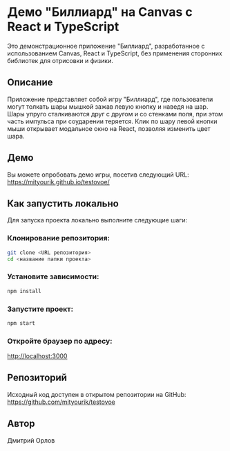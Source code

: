 # Демо "Биллиард" на Canvas с React и TypeScript

Это демонстрационное приложение "Биллиард", разработанное с использованием Canvas, React и TypeScript, без применения сторонних библиотек для отрисовки и физики.

## Описание

Приложение представляет собой игру "Биллиард", где пользователи могут толкать шары мышкой зажав левую кнопку и наведя на шар. Шары упруго сталкиваются друг с другом и со стенками поля, при этом часть импульса при соударении теряется. Клик по шару левой кнопки мыши открывает модальное окно на React, позволяя изменить цвет шара.

## Демо

Вы можете опробовать демо игры, посетив следующий URL: https://mityourik.github.io/testovoe/

## Как запустить локально

Для запуска проекта локально выполните следующие шаги:

### Клонирование репозитория:
```bash
git clone <URL репозитория>
cd <название папки проекта>
```

### Установите зависимости:
```bash
npm install
```
### Запустите проект:
```bash
npm start
```
### Откройте браузер по адресу:
[http://localhost:3000](http://localhost:3000)

## Репозиторий

Исходный код доступен в открытом репозитории на GitHub: https://github.com/mityourik/testovoe

## Автор

Дмитрий Орлов
